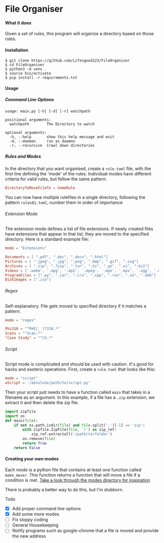 # File Organiser

#### What it does

Given a set of rules, this program will organize a directory based on those rules. 

#### Installation

```shell
$ git clone https://github.com/Lifesgood123/FileOrganiser
$ cd FileOrganiser
$ python3 -m venv .
$ source bin/activate
$ pip install -r requirements.txt
```



#### Usage 

##### Command Line Options

```shell
usage: main.py [-h] [-d] [-r] watchpath

positional arguments:
  watchpath        The Directory to watch

optional arguments:
  -h, --help       show this help message and exit
  -d, --daemon     run as daemon
  -r, --recursive  Crawl down directories
```

##### Rules and Modes

In the directory that you want organised, create a `rule.toml` file, with the first line defining the 'mode' of the rules. Individual modes have different criteria for valid rules, but follow the same pattern:

```toml
DirectoryToMoveFileTo = SomeRule
```
You can now have multiple rulefiles in a single directory, following the pattern `rules01.toml`, number them in order of importance

###### Extension Mode

The extension mode defines a list of file extensions. If newly created files have extensions that appear in that list, they are moved to the specified directory. Here is a standard example file:

```toml
mode = "Extensions"

Documents = [ ".pdf", ".doc", ".docx", ".html"]
Pictures = [ ".jpeg", ".jpg", ".png", ".bmp", ".gif", ".svg"]
Archives = [ ".zip", ".7zip", ".tar", ".bz", ".gz", ".xz", ".bz2"]
Videos = ['.webm', '.mpg', '.mp2', '.mpeg', '.mpe', '.mpv', '.ogg', '.mp4']
ProgramFiles = [".py", ".jar", ".crx", ".cpp", ".run", ".so", ".deb"]
DiskImages = [".iso"]
```

###### Regex

Self-explanatory. File gets moved to specified directory if it matches a pattern.

```toml
mode = "regex"

Phi310 = "^PHI[_ ]?310.*"
Scans = "^Scan.*"
"Case Study" = "^CS.*"
```

###### Script

Script mode is complicated and should be used with caution. It's good for hacks and esoteric operations. First, create a `rule.toml` that looks like this:

```toml
mode = "script"
aScript = '/absolute/path/to/script.py'
```

Then your script just needs to have a function called `main` that takes in a filename as an argument. In this example, if a file has a `.zip` extension, we extract it and then delete the zip file.

```python
import zipfile
import os
def main(file):
    if not os.path.isdir(file) and file.split('.')[-1] == 'zip':
        with zipfile.ZipFile(file, 'r') as zip_ref:
            zip_ref.extractall('/path/to/folder')
        os.remove(file)
        return True
    return False
```

#### Creating your own modes

Each mode is a python file that contains at least one function called `make_mover`. This function returns a function that will move a file if a condition is met. [Take a look through the modes directory for inspiration](https://github.com/Lifesgood123/FileOrganiser/tree/master/modes) 

There is probably a better way to do this, but I'm stubborn.



Todo

- [x] Add proper command line options
- [x] Add some more modes
- [ ] Fix sloppy coding
- [ ] General Housekeeping
- [ ] Notify programs such as google-chrome that a file is moved and provide the new address
